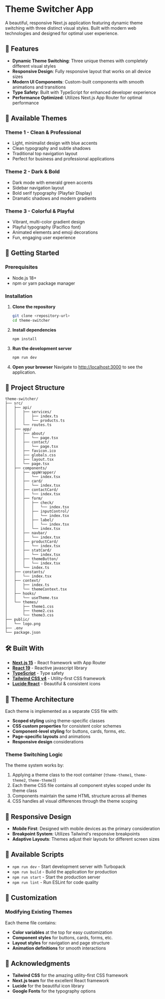 # Theme Switcher App

A beautiful, responsive Next.js application featuring dynamic theme switching with three distinct visual styles. Built with modern web technologies and designed for optimal user experience.

## 🌟 Features

- **Dynamic Theme Switching**: Three unique themes with completely different visual styles
- **Responsive Design**: Fully responsive layout that works on all device sizes
- **Modern UI Components**: Custom-built components with smooth animations and transitions
- **Type Safety**: Built with TypeScript for enhanced developer experience
- **Performance Optimized**: Utilizes Next.js App Router for optimal performance

## 🎨 Available Themes

### Theme 1 - Clean & Professional

- Light, minimalist design with blue accents
- Clean typography and subtle shadows
- Traditional top navigation layout
- Perfect for business and professional applications

### Theme 2 - Dark & Bold

- Dark mode with emerald green accents
- Sidebar navigation layout
- Bold serif typography (Playfair Display)
- Dramatic shadows and modern gradients

### Theme 3 - Colorful & Playful

- Vibrant, multi-color gradient design
- Playful typography (Pacifico font)
- Animated elements and emoji decorations
- Fun, engaging user experience

## 🚀 Getting Started

### Prerequisites

- Node.js 18+
- npm or yarn package manager

### Installation

1. **Clone the repository**

   ```bash
   git clone <repository-url>
   cd theme-switcher
   ```

2. **Install dependencies**

   ```bash
   npm install
   ```

3. **Run the development server**

   ```bash
   npm run dev
   ```

4. **Open your browser**
   Navigate to [http://localhost:3000](http://localhost:3000) to see the application.

## 📁 Project Structure

```
theme-switcher/
├── src/
│   ├── api/
│   │   ├── services/
│   │   │   ├── index.ts
│   │   │   └── products.ts
│   │   └── routes.ts
│   ├── app/
│   │   ├── about/
│   │   │   └── page.tsx
│   │   ├── contact/
│   │   │   └── page.tsx
│   │   ├── favicon.ico
│   │   ├── globals.css
│   │   ├── layout.tsx
│   │   └── page.tsx
│   ├── components/
│   │   ├── appWrapper/
│   │   │   └── index.tsx
│   │   ├── card/
│   │   │   └── index.tsx
│   │   ├── contactCard/
│   │   │   └── index.tsx
│   │   ├── form/
│   │   │   ├── check/
│   │   │   │   └── index.tsx
│   │   │   ├── inputControl/
│   │   │   │   └── index.tsx
│   │   │   ├── label/
│   │   │   │   └── index.tsx
│   │   │   └── index.tsx
│   │   ├── navbar/
│   │   │   └── index.tsx
│   │   ├── productCard/
│   │   │   └── index.tsx
│   │   ├── statCard/
│   │   │   └── index.tsx
│   │   ├── themeButton/
│   │   │   └── index.tsx
│   │   └── index.ts
│   ├── constants/
│   │   └── index.tsx
│   ├── context/
│   │   ├── index.ts
│   │   └── themeContext.tsx
│   ├── hooks/
│   │   └── useTheme.tsx
│   └── themes/
│       ├── theme1.css
│       ├── theme2.css
│       └── theme3.css
├── public/
│   └── logo.png
├── .env
└── package.json
```

## 🛠️ Built With

- **[Next.js 15](https://nextjs.org/)** - React framework with App Router
- **[React 19](https://react.dev/)** - Reactive javascript library
- **[TypeScript](https://www.typescriptlang.org/)** - Type safety
- **[Tailwind CSS v4](https://tailwindcss.com/)** - Utility-first CSS framework
- **[Lucide React](https://lucide.dev/)** - Beautiful & consistent icons

## 🎨 Theme Architecture

Each theme is implemented as a separate CSS file with:

- **Scoped styling** using theme-specific classes
- **CSS custom properties** for consistent color schemes
- **Component-level styling** for buttons, cards, forms, etc.
- **Page-specific layouts** and animations
- **Responsive design** considerations

### Theme Switching Logic

The theme system works by:

1. Applying a theme class to the root container (`theme-theme1`, `theme-theme2`, `theme-theme3`)
2. Each theme CSS file contains all component styles scoped under its theme class
3. Components maintain the same HTML structure across all themes
4. CSS handles all visual differences through the theme scoping

## 📱 Responsive Design

- **Mobile First**: Designed with mobile devices as the primary consideration
- **Breakpoint System**: Utilizes Tailwind's responsive breakpoints
- **Adaptive Layouts**: Themes adjust their layouts for different screen sizes

## 🚀 Available Scripts

- `npm run dev` - Start development server with Turbopack
- `npm run build` - Build the application for production
- `npm run start` - Start the production server
- `npm run lint` - Run ESLint for code quality

## 🎨 Customization

### Modifying Existing Themes

Each theme file contains:

- **Color variables** at the top for easy customization
- **Component styles** for buttons, cards, forms, etc.
- **Layout styles** for navigation and page structure
- **Animation definitions** for smooth interactions

## 🙏 Acknowledgments

- **Tailwind CSS** for the amazing utility-first CSS framework
- **Next.js team** for the excellent React framework
- **Lucide** for the beautiful icon library
- **Google Fonts** for the typography options
